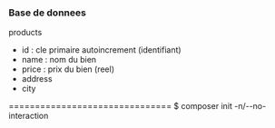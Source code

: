 ### Base de donnees

products

- id    : cle primaire autoincrement (identifiant)
- name  : nom du bien
- price : prix du bien (reel)
- address
- city


===============================
$ composer init -n/--no-interaction